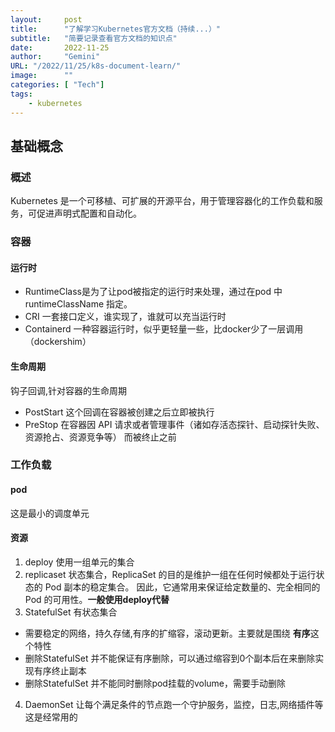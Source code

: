 ```yaml
---
layout:     post 
title:      "了解学习Kubernetes官方文档（持续...）"
subtitle:   "简要记录查看官方文档的知识点"
date:       2022-11-25
author:     "Gemini"
URL: "/2022/11/25/k8s-document-learn/"
image:      ""
categories: [ "Tech"]
tags:
    - kubernetes
---
```


## 基础概念
### 概述
Kubernetes 是一个可移植、可扩展的开源平台，用于管理容器化的工作负载和服务，可促进声明式配置和自动化。
### 容器
#### 运行时
- RuntimeClass是为了让pod被指定的运行时来处理，通过在pod 中 runtimeClassName 指定。
- CRI 一套接口定义，谁实现了，谁就可以充当运行时
- Containerd 一种容器运行时，似乎更轻量一些，比docker少了一层调用（dockershim）
#### 生命周期
钩子回调,针对容器的生命周期
- PostStart 这个回调在容器被创建之后立即被执行
- PreStop  在容器因 API 请求或者管理事件（诸如存活态探针、启动探针失败、资源抢占、资源竞争等） 而被终止之前
### 工作负载
#### pod
这是最小的调度单元
#### 资源
1. deploy 使用一组单元的集合
2. replicaset 状态集合，ReplicaSet 的目的是维护一组在任何时候都处于运行状态的 Pod 副本的稳定集合。 因此，它通常用来保证给定数量的、完全相同的 Pod 的可用性。**一般使用deploy代替**
3. StatefulSet 有状态集合
- 需要稳定的网络，持久存储,有序的扩缩容，滚动更新。主要就是围绕 **有序**这个特性
- 删除StatefulSet 并不能保证有序删除，可以通过缩容到0个副本后在来删除实现有序终止副本
- 删除StatefulSet 并不能同时删除pod挂载的volume，需要手动删除
4. DaemonSet 让每个满足条件的节点跑一个守护服务，监控，日志,网络插件等这是经常用的
